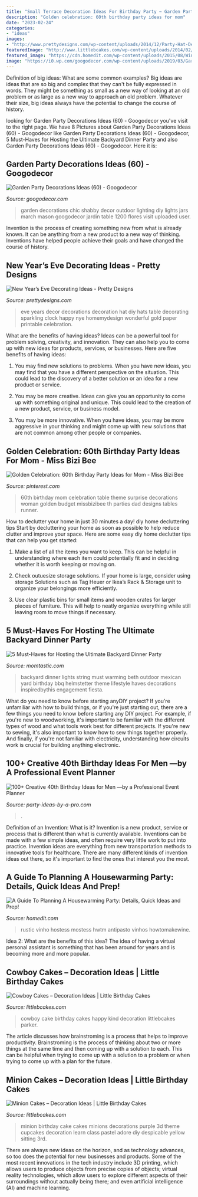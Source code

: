 ```yaml
---
title: "Small Terrace Decoration Ideas For Birthday Party ~ Garden Party Decorations Ideas (60)"
description: "Golden celebration: 60th birthday party ideas for mom"
date: "2023-02-24"
categories:
- "ideas"
images:
- "http://www.prettydesigns.com/wp-content/uploads/2014/12/Party-Hat-Design.jpg"
featuredImage: "http://www.littlebcakes.com/wp-content/uploads/2014/02/Minion-Cake.jpg"
featured_image: "https://cdn.homedit.com/wp-content/uploads/2015/08/Wine-home-party-theme.jpg"
image: "https://i0.wp.com/googodecor.com/wp-content/uploads/2019/03/Garden-Party-Decorations-Ideas-60.jpg?fit=1200%2C1682&amp;ssl=1"
---
```



Definition of big ideas: What are some common examples?
Big ideas are ideas that are so big and complex that they can't be fully expressed in words. They might be something as small as a new way of looking at an old problem or as large as a new way to approach an old problem. Whatever their size, big ideas always have the potential to change the course of history.

	

		
looking for Garden Party Decorations Ideas (60) - Googodecor you've visit to the right page. We have 8 Pictures about Garden Party Decorations Ideas (60) - Googodecor like Garden Party Decorations Ideas (60) - Googodecor, 5 Must-Haves for Hosting the Ultimate Backyard Dinner Party and also Garden Party Decorations Ideas (60) - Googodecor. Here it is:
		
    
## Garden Party Decorations Ideas (60) - Googodecor

<img loading=lazy src="https://i0.wp.com/googodecor.com/wp-content/uploads/2019/03/Garden-Party-Decorations-Ideas-60.jpg?fit=1200%2C1682&amp;ssl=1" onerror="this.onerror=null;this.src='https://tse4.mm.bing.net/th?id=OIP.igoTTTe70jKw6lok9ygmCgHaKY&amp;pid=15.1';" alt="Garden Party Decorations Ideas (60) - Googodecor">

_Source: googodecor.com_

>garden decorations chic shabby decor outdoor lighting diy lights jars march mason googodecor jardin table 1200 flores visit uploaded user. 

	

Invention is the process of creating something new from what is already known. It can be anything from a new product to a new way of thinking. Inventions have helped people achieve their goals and have changed the course of history.

    
## New Year’s Eve Decorating Ideas - Pretty Designs

<img loading=lazy src="http://www.prettydesigns.com/wp-content/uploads/2014/12/Party-Hat-Design.jpg" onerror="this.onerror=null;this.src='https://tse4.mm.bing.net/th?id=OIP.Xu-A0nxbMcb9Re8sFgffZQHaLc&amp;pid=15.1';" alt="New Year’s Eve Decorating Ideas - Pretty Designs">

_Source: prettydesigns.com_

>eve years decor decorations decoration hat diy hats table decorating sparkling clock happy nye homemydesign wonderful gold paper printable celebration. 

	

What are the benefits of having ideas?
Ideas can be a powerful tool for problem solving, creativity, and innovation. They can also help you to come up with new ideas for products, services, or businesses. Here are five benefits of having ideas:
1. You may find new solutions to problems. When you have new ideas, you may find that you have a different perspective on the situation. This could lead to the discovery of a better solution or an idea for a new product or service.

2. You may be more creative. Ideas can give you an opportunity to come up with something original and unique. This could lead to the creation of a new product, service, or business model.

3. You may be more innovative. When you have ideas, you may be more aggressive in your thinking and might come up with new solutions that are not common among other people or companies.

    
## Golden Celebration: 60th Birthday Party Ideas For Mom - Miss Bizi Bee

<img loading=lazy src="https://i.pinimg.com/736x/93/df/80/93df80850591348b3bc0897f814c3d74--th-birthday-party-surprise-birthday.jpg" onerror="this.onerror=null;this.src='https://tse4.mm.bing.net/th?id=OIP.0A3zN0S9Xv7c4KBU26FgvAHaFV&amp;pid=15.1';" alt="Golden Celebration: 60th Birthday Party Ideas for Mom - Miss Bizi Bee">

_Source: pinterest.com_

>60th birthday mom celebration table theme surprise decorations woman golden budget missbizibee th parties dad designs tables runner. 

	

How to declutter your home in just 30 minutes a day!
diy home decluttering tips
Start by decluttering your home as soon as possible to help reduce clutter and improve your space. Here are some easy diy home declutter tips that can help you get started:

1. Make a list of all the items you want to keep. This can be helpful in understanding where each item could potentially fit and in deciding whether it is worth keeping or moving on.

2. Check outuesize storage solutions. If your home is large, consider using storage Solutions such as Tag Heuer or Ikea’s Rack & Storage unit to organize your belongings more efficiently.

3. Use clear plastic bins for small items and wooden crates for larger pieces of furniture. This will help to neatly organize everything while still leaving room to move things if necessary. 


    
## 5 Must-Haves For Hosting The Ultimate Backyard Dinner Party

<img loading=lazy src="https://cdn3-www.momtastic.com/assets/uploads/2015/06/346.jpg" onerror="this.onerror=null;this.src='https://tse2.mm.bing.net/th?id=OIP.fF3liSDcD-H8jiJeGBNlZQHaFs&amp;pid=15.1';" alt="5 Must-Haves for Hosting the Ultimate Backyard Dinner Party">

_Source: momtastic.com_

>backyard dinner lights string must warming beth outdoor mexican yard birthday bbq helmstetter theme lifestyle haves decorations inspiredbythis engagement fiesta. 

	

What do you need to know before starting anyDIY project?
If you're unfamiliar with how to build things, or if you're just starting out, there are a few things you need to know before starting any DIY project. For example, if you're new to woodworking, it's important to be familiar with the different types of wood and what tools work best for different projects. If you're new to sewing, it's also important to know how to sew things together properly. And finally, if you're not familiar with electricity, understanding how circuits work is crucial for building anything electronic.

    
## 100+ Creative 40th Birthday Ideas For Men —by A Professional Event Planner

<img loading=lazy src="http://www.party-ideas-by-a-pro.com/image-files/40men36a.jpg" onerror="this.onerror=null;this.src='https://tse1.mm.bing.net/th?id=OIP.Dud1m14_YV9kQRjJHRWnwAHaFj&amp;pid=15.1';" alt="100+ Creative 40th Birthday Ideas for Men —by a Professional Event Planner">

_Source: party-ideas-by-a-pro.com_

>. 

	

Definition of an Invention: What is it?
Invention is a new product, service or process that is different than what is currently available. Inventions can be made with a few simple ideas, and often require very little work to put into practice. Invention ideas are everything from new transportation methods to innovative tools for healthcare. There are many different kinds of invention ideas out there, so it's important to find the ones that interest you the most.

    
## A Guide To Planning A Housewarming Party: Details, Quick Ideas And Prep!

<img loading=lazy src="https://cdn.homedit.com/wp-content/uploads/2015/08/Wine-home-party-theme.jpg" onerror="this.onerror=null;this.src='https://tse4.mm.bing.net/th?id=OIP.2tWrsJpsiUqMWO6Xit5rMgHaLU&amp;pid=15.1';" alt="A Guide To Planning A Housewarming Party: Details, Quick Ideas and Prep!">

_Source: homedit.com_

>rustic vinho hostess mostess hwtm antipasto vinhos howtomakewine. 

	

Idea 2: What are the benefits of this idea?
The idea of having a virtual personal assistant is something that has been around for years and is becoming more and more popular.

    
## Cowboy Cakes – Decoration Ideas | Little Birthday Cakes

<img loading=lazy src="http://www.littlebcakes.com/wp-content/uploads/2014/02/Cowboy-Cake.jpg" onerror="this.onerror=null;this.src='https://tse1.mm.bing.net/th?id=OIP.xTADRv11sYCvkGf27jbytAHaJ4&amp;pid=15.1';" alt="Cowboy Cakes – Decoration Ideas | Little Birthday Cakes">

_Source: littlebcakes.com_

>cowboy cake birthday cakes happy kind decoration littlebcakes parker. 

	

The article discusses how brainstroming is a process that helps to improve productivity. Brainstroming is the process of thinking about two or more things at the same time and then coming up with a solution to each. This can be helpful when trying to come up with a solution to a problem or when trying to come up with a plan for the future.

    
## Minion Cakes – Decoration Ideas | Little Birthday Cakes

<img loading=lazy src="http://www.littlebcakes.com/wp-content/uploads/2014/02/Minion-Cake.jpg" onerror="this.onerror=null;this.src='https://tse1.mm.bing.net/th?id=OIP.VbXR6RYviWBmh6kBs5nCUwHaKo&amp;pid=15.1';" alt="Minion Cakes – Decoration Ideas | Little Birthday Cakes">

_Source: littlebcakes.com_

>minion birthday cake cakes minions decorations purple 3d theme cupcakes decoration learn class pastel adore diy despicable yellow sitting 3rd. 

	

There are always new ideas on the horizon, and as technology advances, so too does the potential for new businesses and products. Some of the most recent innovations in the tech industry include 3D printing, which allows users to produce objects from precise copies of objects; virtual reality technologies, which allow users to explore different aspects of their surroundings without actually being there; and even artificial intelligence (AI) and machine learning.

